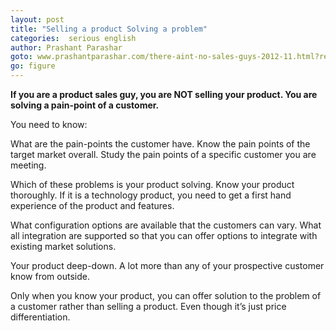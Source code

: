 ```yaml
---
layout: post
title: "Selling a product Solving a problem"
categories:  serious english
author: Prashant Parashar
goto: www.prashantparashar.com/there-aint-no-sales-guys-2012-11.html?ref=speak.junglestar.org
go: figure
---
```


**If you are a product sales guy, you are NOT selling your product. You are solving a pain-point of a customer.**

You need to know:

What are the pain-points the customer have. Know the pain points of the target market overall. Study the pain points of a specific customer you are meeting.

Which of these problems is your product solving. Know your product thoroughly. If it is a technology product, you need to get a first hand experience of the product and features.

What configuration options are available that the customers can vary.
What all integration are supported so that you can offer options to integrate with existing market solutions.

Your product deep-down. A lot more than any of your prospective customer know from outside.

Only when you know your product, you can offer solution to the problem of a customer rather than selling a product. Even though it’s just price differentiation.
